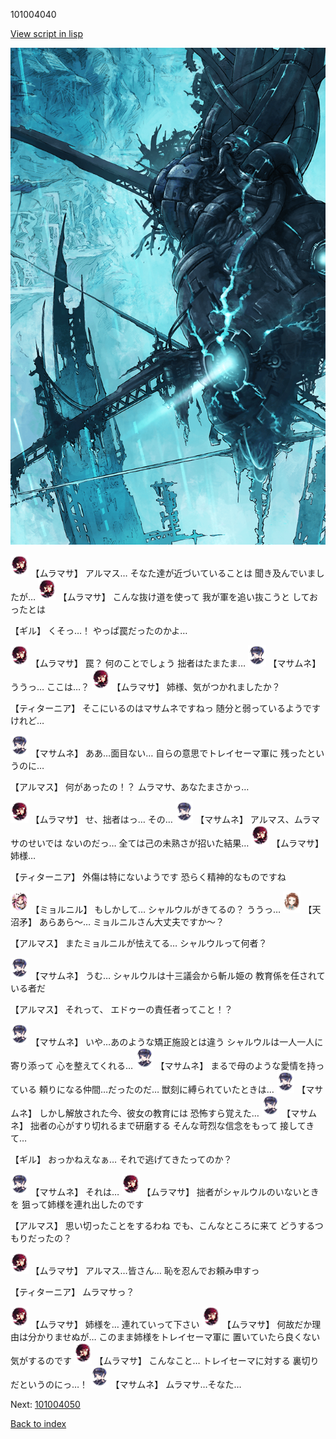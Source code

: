 101004040

[View script in lisp](../scripts/101004040.txt)

![underground_world_3.png](../images/backgrounds/underground_world_3.png)

<img src="../images/units/3102511.png" alt="3102511.png" height="34"/>
【ムラマサ】
アルマス…
そなた達が近づいていることは
聞き及んでいましたが…

<img src="../images/units/3102511.png" alt="3102511.png" height="34"/>
【ムラマサ】
こんな抜け道を使って
我が軍を追い抜こうと
しておったとは

【ギル】
くそっ…！
やっぱ罠だったのかよ…

<img src="../images/units/3102511.png" alt="3102511.png" height="34"/>
【ムラマサ】
罠？
何のことでしょう
拙者はたまたま…

<img src="../images/units/3100111.png" alt="3100111.png" height="34"/>
【マサムネ】
ううっ…
ここは…？

<img src="../images/units/3102511.png" alt="3102511.png" height="34"/>
【ムラマサ】
姉様、気がつかれましたか？

【ティターニア】
そこにいるのはマサムネですねっ
随分と弱っているようですけれど…

<img src="../images/units/3100111.png" alt="3100111.png" height="34"/>
【マサムネ】
ああ…面目ない…
自らの意思でトレイセーマ軍に
残ったというのに…

【アルマス】
何があったの！？
ムラマサ、あなたまさかっ…

<img src="../images/units/3102511.png" alt="3102511.png" height="34"/>
【ムラマサ】
せ、拙者はっ…
その…

<img src="../images/units/3100111.png" alt="3100111.png" height="34"/>
【マサムネ】
アルマス、ムラマサのせいでは
ないのだっ…
全ては己の未熟さが招いた結果…

<img src="../images/units/3102511.png" alt="3102511.png" height="34"/>
【ムラマサ】
姉様…

【ティターニア】
外傷は特にないようです
恐らく精神的なものですね

<img src="../images/units/3200111.png" alt="3200111.png" height="34"/>
【ミョルニル】
もしかして…
シャルウルがきてるの？
ううっ…

<img src="../images/units/3300411.png" alt="3300411.png" height="34"/>
【天沼矛】
あらあら～…
ミョルニルさん大丈夫ですか～？

【アルマス】
またミョルニルが怯えてる…
シャルウルって何者？

<img src="../images/units/3100111.png" alt="3100111.png" height="34"/>
【マサムネ】
うむ…
シャルウルは十三議会から斬ル姫の
教育係を任されている者だ

【アルマス】
それって、
エドゥーの責任者ってこと！？

<img src="../images/units/3100111.png" alt="3100111.png" height="34"/>
【マサムネ】
いや…あのような矯正施設とは違う
シャルウルは一人一人に寄り添って
心を整えてくれる…

<img src="../images/units/3100111.png" alt="3100111.png" height="34"/>
【マサムネ】
まるで母のような愛情を持っている
頼りになる仲間…だったのだ…
獣刻に縛られていたときは…

<img src="../images/units/3100111.png" alt="3100111.png" height="34"/>
【マサムネ】
しかし解放された今、彼女の教育には
恐怖すら覚えた…

<img src="../images/units/3100111.png" alt="3100111.png" height="34"/>
【マサムネ】
拙者の心がすり切れるまで研磨する
そんな苛烈な信念をもって
接してきて…

【ギル】
おっかねえなぁ…
それで逃げてきたってのか？

<img src="../images/units/3100111.png" alt="3100111.png" height="34"/>
【マサムネ】
それは…

<img src="../images/units/3102511.png" alt="3102511.png" height="34"/>
【ムラマサ】
拙者がシャルウルのいないときを
狙って姉様を連れ出したのです

【アルマス】
思い切ったことをするわね
でも、こんなところに来て
どうするつもりだったの？

<img src="../images/units/3102511.png" alt="3102511.png" height="34"/>
【ムラマサ】
アルマス…皆さん…
恥を忍んでお頼み申すっ

【ティターニア】
ムラマサっ？

<img src="../images/units/3102511.png" alt="3102511.png" height="34"/>
【ムラマサ】
姉様を…
連れていって下さい

<img src="../images/units/3102511.png" alt="3102511.png" height="34"/>
【ムラマサ】
何故だか理由は分かりませぬが…
このまま姉様をトレイセーマ軍に
置いていたら良くない気がするのです

<img src="../images/units/3102511.png" alt="3102511.png" height="34"/>
【ムラマサ】
こんなこと…
トレイセーマに対する
裏切りだというのにっ…！

<img src="../images/units/3100111.png" alt="3100111.png" height="34"/>
【マサムネ】
ムラマサ…そなた…

Next: [101004050](101004050.md)

[Back to index](index.md)
